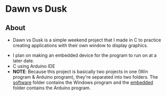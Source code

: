 # Dawn vs Dusk

<!-- 🎥 Demo Videos 🎥 -->
<!-- - [Prototype](link) -->

## About

- Dawn vs Dusk is a simple weekend project that I made in C to practice creating applications with their own window to display graphics.
<!-- - I also wanted to try putting it on an OLED screen to practice my embedded systems skills so I made a small device for the program to run on using (microcontroller). -->
- I plan on making an embedded device for the program to run on at a later date.
- C using Arduino IDE
- **NOTE**: Because this project is basically two projects in one (Win program & Arduino program), they're separated into two folders. The [software](link) folder contains the Windows program and the [embedded](link) folder contains the Arduino program.

<!-- ## Features

- asdf

## Hardware Components

- adsf -->
